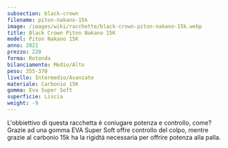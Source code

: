```yaml
---
subsection: black-crown
filename: piton-nakano-15k
image: /images/wiki/racchette/black-crown-piton-nakano-15k.webp
title: Black Crown Piton Nakano 15K
model: Piton Nakano 15K
anno: 2021
prezzo: 220
forma: Rotonda
bilanciamento: Medio/Alto
peso: 355-370
livello: Intermedio/Avanzato
materiale: Carbonio 15K
gomma: Eva Super Soft
superficie: Liscia
weight: -9
---
```

L'obbiettivo di questa racchetta è coniugare potenza e controllo, come? Grazie ad una gomma EVA Super Soft offre controllo del colpo, mentre grazie al carbonio 15k ha la rigidtà necessaria per offrire potenza alla palla.